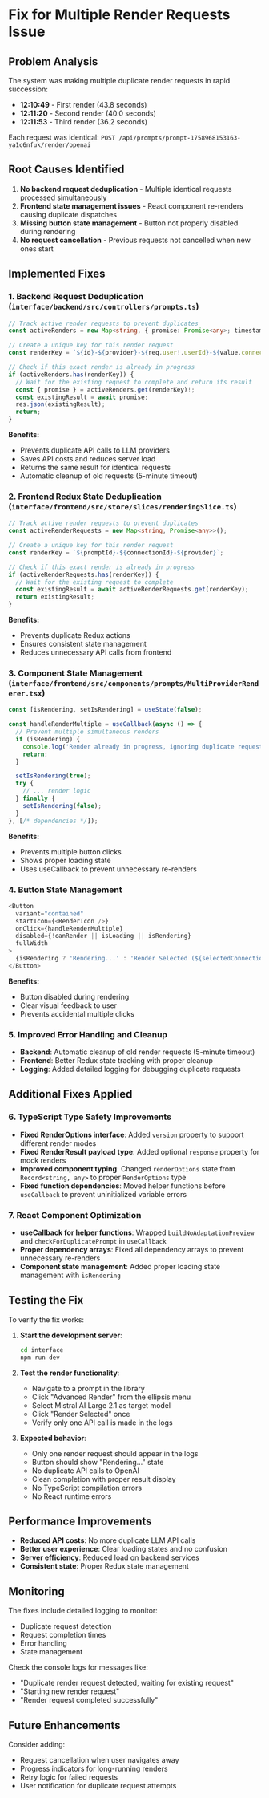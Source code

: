 # Fix for Multiple Render Requests Issue

## Problem Analysis

The system was making multiple duplicate render requests in rapid succession:
- **12:10:49** - First render (43.8 seconds)
- **12:11:20** - Second render (40.0 seconds) 
- **12:11:53** - Third render (36.2 seconds)

Each request was identical: `POST /api/prompts/prompt-1758968153163-ya1c6nfuk/render/openai`

## Root Causes Identified

1. **No backend request deduplication** - Multiple identical requests processed simultaneously
2. **Frontend state management issues** - React component re-renders causing duplicate dispatches
3. **Missing button state management** - Button not properly disabled during rendering
4. **No request cancellation** - Previous requests not cancelled when new ones start

## Implemented Fixes

### 1. Backend Request Deduplication (`interface/backend/src/controllers/prompts.ts`)

```typescript
// Track active render requests to prevent duplicates
const activeRenders = new Map<string, { promise: Promise<any>; timestamp: number }>();

// Create a unique key for this render request
const renderKey = `${id}-${provider}-${req.user!.userId}-${value.connectionId || 'default'}`;

// Check if this exact render is already in progress
if (activeRenders.has(renderKey)) {
  // Wait for the existing request to complete and return its result
  const { promise } = activeRenders.get(renderKey)!;
  const existingResult = await promise;
  res.json(existingResult);
  return;
}
```

**Benefits:**
- Prevents duplicate API calls to LLM providers
- Saves API costs and reduces server load
- Returns the same result for identical requests
- Automatic cleanup of old requests (5-minute timeout)

### 2. Frontend Redux State Deduplication (`interface/frontend/src/store/slices/renderingSlice.ts`)

```typescript
// Track active render requests to prevent duplicates
const activeRenderRequests = new Map<string, Promise<any>>();

// Create a unique key for this render request
const renderKey = `${promptId}-${connectionId}-${provider}`;

// Check if this exact render is already in progress
if (activeRenderRequests.has(renderKey)) {
  // Wait for the existing request to complete
  const existingResult = await activeRenderRequests.get(renderKey);
  return existingResult;
}
```

**Benefits:**
- Prevents duplicate Redux actions
- Ensures consistent state management
- Reduces unnecessary API calls from frontend

### 3. Component State Management (`interface/frontend/src/components/prompts/MultiProviderRenderer.tsx`)

```typescript
const [isRendering, setIsRendering] = useState(false);

const handleRenderMultiple = useCallback(async () => {
  // Prevent multiple simultaneous renders
  if (isRendering) {
    console.log('Render already in progress, ignoring duplicate request');
    return;
  }

  setIsRendering(true);
  try {
    // ... render logic
  } finally {
    setIsRendering(false);
  }
}, [/* dependencies */]);
```

**Benefits:**
- Prevents multiple button clicks
- Shows proper loading state
- Uses useCallback to prevent unnecessary re-renders

### 4. Button State Management

```typescript
<Button
  variant="contained"
  startIcon={<RenderIcon />}
  onClick={handleRenderMultiple}
  disabled={!canRender || isLoading || isRendering}
  fullWidth
>
  {isRendering ? 'Rendering...' : 'Render Selected (${selectedConnections.length})'}
</Button>
```

**Benefits:**
- Button disabled during rendering
- Clear visual feedback to user
- Prevents accidental multiple clicks

### 5. Improved Error Handling and Cleanup

- **Backend**: Automatic cleanup of old render requests (5-minute timeout)
- **Frontend**: Better Redux state tracking with proper cleanup
- **Logging**: Added detailed logging for debugging duplicate requests

## Additional Fixes Applied

### 6. TypeScript Type Safety Improvements

- **Fixed RenderOptions interface**: Added `version` property to support different render modes
- **Fixed RenderResult payload type**: Added optional `response` property for mock renders
- **Improved component typing**: Changed `renderOptions` state from `Record<string, any>` to proper `RenderOptions` type
- **Fixed function dependencies**: Moved helper functions before `useCallback` to prevent uninitialized variable errors

### 7. React Component Optimization

- **useCallback for helper functions**: Wrapped `buildNoAdaptationPreview` and `checkForDuplicatePrompt` in `useCallback`
- **Proper dependency arrays**: Fixed all dependency arrays to prevent unnecessary re-renders
- **Component state management**: Added proper loading state management with `isRendering`

## Testing the Fix

To verify the fix works:

1. **Start the development server**:
   ```bash
   cd interface
   npm run dev
   ```

2. **Test the render functionality**:
   - Navigate to a prompt in the library
   - Click "Advanced Render" from the ellipsis menu
   - Select Mistral AI Large 2.1 as target model
   - Click "Render Selected" once
   - Verify only one API call is made in the logs

3. **Expected behavior**:
   - Only one render request should appear in the logs
   - Button should show "Rendering..." state
   - No duplicate API calls to OpenAI
   - Clean completion with proper result display
   - No TypeScript compilation errors
   - No React runtime errors

## Performance Improvements

- **Reduced API costs**: No more duplicate LLM API calls
- **Better user experience**: Clear loading states and no confusion
- **Server efficiency**: Reduced load on backend services
- **Consistent state**: Proper Redux state management

## Monitoring

The fixes include detailed logging to monitor:
- Duplicate request detection
- Request completion times
- Error handling
- State management

Check the console logs for messages like:
- "Duplicate render request detected, waiting for existing request"
- "Starting new render request"
- "Render request completed successfully"

## Future Enhancements

Consider adding:
- Request cancellation when user navigates away
- Progress indicators for long-running renders
- Retry logic for failed requests
- User notification for duplicate request attempts